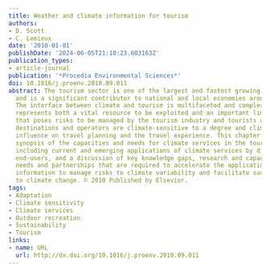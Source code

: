 ```yaml
---
title: Weather and climate information for tourism
authors:
- D. Scott
- C. Lemieux
date: '2010-01-01'
publishDate: '2024-06-05T21:10:23.603163Z'
publication_types:
- article-journal
publication: '*Procedia Environmental Sciences*'
doi: 10.1016/j.proenv.2010.09.011
abstract: The tourism sector is one of the largest and fastest growing global industries
  and is a significant contributor to national and local economies around the world.
  The interface between climate and tourism is multifaceted and complex, as climate
  represents both a vital resource to be exploited and an important limiting factor
  that poses risks to be managed by the tourism industry and tourists alike. All tourism
  destinations and operators are climate-sensitive to a degree and climate is a key
  influence on travel planning and the travel experience. This chapter provides a
  synopsis of the capacities and needs for climate services in the tourism sector,
  including current and emerging applications of climate services by diverse tourism
  end-users, and a discussion of key knowledge gaps, research and capacity-building
  needs and partnerships that are required to accelerate the application of climate
  information to manage risks to climate variability and facilitate successful adaptation
  to climate change. © 2010 Published by Elsevier.
tags:
- Adaptation
- Climate sensitivity
- Climate services
- Outdoor recreation
- Sustainability
- Tourism
links:
- name: URL
  url: http://dx.doi.org/10.1016/j.proenv.2010.09.011
---
```

